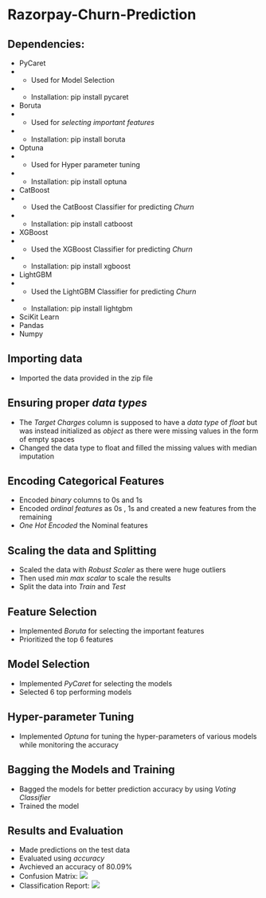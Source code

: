 # Razorpay-Churn-Prediction

## Dependencies:
- PyCaret
- - Used for Model Selection
- - Installation: pip install pycaret
- Boruta
- - Used for *selecting important features*
- - Installation: pip install boruta
- Optuna
- - Used for Hyper parameter tuning
- - Installation: pip install optuna
- CatBoost
- - Used the CatBoost Classifier for predicting *Churn*
- - Installation: pip install catboost
- XGBoost
- - Used the XGBoost Classifier for predicting *Churn*
- - Installation: pip install xgboost
- LightGBM
- - Used the LightGBM Classifier for predicting *Churn*
- - Installation: pip install lightgbm
- SciKit Learn
- Pandas
- Numpy


## Importing data 
- Imported the data provided in the zip file

## Ensuring proper *data types*
- The *Target Charges* column is supposed to have a *data type* of *float* but was instead initialized as *object* as there were missing values in the form of empty spaces
- Changed the data type to float and filled the missing values with median imputation

## Encoding Categorical Features
- Encoded *binary* columns to 0s and 1s
- Encoded *ordinal features* as 0s , 1s and created a new features from the remaining
- *One Hot Encoded* the Nominal features

## Scaling the data and Splitting 
- Scaled the data with *Robust Scaler* as there were huge outliers
- Then used *min max scalar* to scale the results 
- Split the data into *Train* and *Test*

## Feature Selection 
- Implemented *Boruta* for selecting the important features
- Prioritized the top 6 features

## Model Selection 
- Implemented *PyCaret* for selecting the models
- Selected 6 top performing models

## Hyper-parameter Tuning
- Implemented *Optuna* for tuning the hyper-parameters of various models while monitoring the accuracy

## Bagging the Models and Training
- Bagged the models for better prediction accuracy by using *Voting Classifier*
- Trained the model

## Results and Evaluation
- Made predictions on the test data 
- Evaluated using *accuracy*
- Avchieved an accuracy of 80.09%
- Confusion Matrix:
![](https://github.com/AnandBallure/Razorpay-Churn-Prediction/blob/main/Churn.png)
- Classification Report:
![](https://github.com/AnandBallure/Razorpay-Churn-Prediction/blob/main/Classification%20Report.png)

